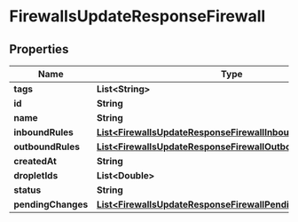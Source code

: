 

# FirewallsUpdateResponseFirewall


## Properties

| Name | Type | Description | Notes |
|------------ | ------------- | ------------- | -------------|
|**tags** | **List&lt;String&gt;** |  |  [optional] |
|**id** | **String** |  |  [optional] |
|**name** | **String** |  |  [optional] |
|**inboundRules** | [**List&lt;FirewallsUpdateResponseFirewallInboundRulesInner&gt;**](FirewallsUpdateResponseFirewallInboundRulesInner.md) |  |  [optional] |
|**outboundRules** | [**List&lt;FirewallsUpdateResponseFirewallOutboundRulesInner&gt;**](FirewallsUpdateResponseFirewallOutboundRulesInner.md) |  |  [optional] |
|**createdAt** | **String** |  |  [optional] |
|**dropletIds** | **List&lt;Double&gt;** |  |  [optional] |
|**status** | **String** |  |  [optional] |
|**pendingChanges** | [**List&lt;FirewallsUpdateResponseFirewallPendingChangesInner&gt;**](FirewallsUpdateResponseFirewallPendingChangesInner.md) |  |  [optional] |



